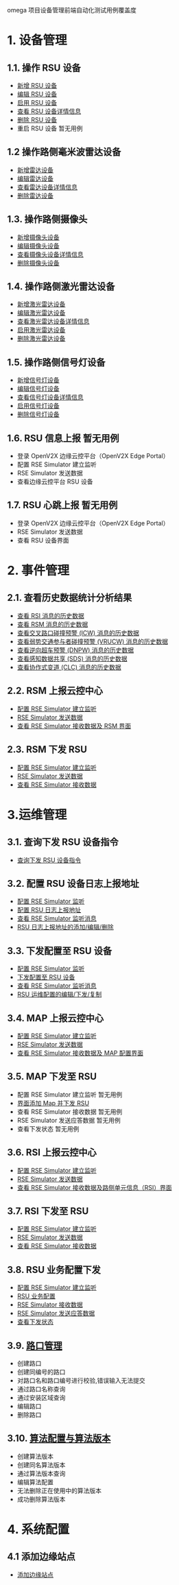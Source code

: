 omega 项目设备管理前端自动化测试用例覆盖度

# 1. 设备管理

## 1.1. 操作 RSU 设备

- [新增 RSU 设备](./pages/device/Rsu.spec.ts)
- [编辑 RSU 设备](./pages/device/Rsu.spec.ts)
- [启用 RSU 设备](./pages/device/Rsu.spec.ts)
- [查看 RSU 设备详情信息](./pages/device/Rsu.spec.ts)
- [删除 RSU 设备](./pages/device/Rsu.spec.ts)
- 重启 RSU 设备 暂无用例

## 1.2 操作路侧毫米波雷达设备

- [新增雷达设备](./pages/device/Ladar.spec.ts)
- [编辑雷达设备](./pages/device/Ladar.spec.ts)
- [查看雷达设备详情信息](./pages/device/Ladar.spec.ts)
- [删除雷达设备](./pages/device/Ladar.spec.ts)

## 1.3. 操作路侧摄像头

- [新增摄像头设备](./pages/device/Camera.spec.ts)
- [编辑摄像头设备](./pages/device/Camera.spec.ts)
- [查看摄像头设备详情信息](./pages/device/Camera.spec.ts)
- [删除摄像头设备](./pages/device/Camera.spec.ts)

## 1.4. 操作路侧激光雷达设备

- [新增激光雷达设备](./pages/device/Lidar.spec.ts)
- [编辑激光雷达设备](./pages/device/Lidar.spec.ts)
- [查看激光雷达设备详情信息](./pages/device/Lidar.spec.ts)
- [启用激光雷达设备](./pages/device/Lidar.spec.ts)
- [删除激光雷达设备](./pages/device/Lidar.spec.ts)

## 1.5. 操作路侧信号灯设备

- [新增信号灯设备](./pages/device/Spat.spec.ts)
- [编辑信号灯设备](./pages/device/Spat.spec.ts)
- [查看信号灯设备详情信息](./pages/device/Spat.spec.ts)
- [启用信号灯设备](./pages/device/Spat.spec.ts)
- [删除信号灯设备](./pages/device/Spat.spec.ts)

## 1.6. RSU 信息上报 暂无用例

- 登录 OpenV2X 边缘云控平台（OpenV2X Edge Portal）
- 配置 RSE Simulator 建立监听
- RSE Simulator 发送数据
- 查看边缘云控平台 RSU 设备

## 1.7. RSU 心跳上报 暂无用例

- 登录 OpenV2X 边缘云控平台（OpenV2X Edge Portal）
- RSE Simulator 发送数据
- 查看 RSU 设备界面

# 2. 事件管理

## 2.1. 查看历史数据统计分析结果

- [查看 RSI 消息的历史数据](./pages/event/Rsi.spec.ts)
- [查看 RSM 消息的历史数据](./pages/event/Rsm.spec.ts)
- [查看交叉路口碰撞预警 (ICW) 消息的历史数据](./pages/event/Icw.spec.ts)
- [查看弱势交通参与者碰撞预警 (VRUCW) 消息的历史数据](./pages/event/Vrucw.spec.ts)
- [查看逆向超车预警 (DNPW) 消息的历史数据](./pages/event/Dnpw.spec.ts)
- [查看感知数据共享 (SDS) 消息的历史数据](./pages/event/Sds.spec.ts)
- [查看协作式变道 (CLC) 消息的历史数据](./pages/event/Clc.spec.ts)

## 2.2. RSM 上报云控中心

- [配置 RSE Simulator 建立监听](./pages/event/Rsm.spec.ts)
- [RSE Simulator 发送数据](./pages/event/Rsm.spec.ts)
- [查看 RSE Simulator 接收数据及 RSM 界面](./pages/event/Rsm.spec.ts)

## 2.3. RSM 下发 RSU

- [配置 RSE Simulator 建立监听](./pages/road_simulator/RsmDownToRsu.spec.ts)
- [RSE Simulator 发送数据](./pages/road_simulator/RsmDownToRsu.spec.ts)
- [查看 RSE Simulator 接收数据](./pages/road_simulator/RsmDownToRsu.spec.ts)

# 3.运维管理

## 3.1. 查询下发 RSU 设备指令

- [查询下发 RSU 设备指令](./pages/maintenance/Query.spec.ts)

## 3.2. 配置 RSU 设备日志上报地址

- [配置 RSE Simulator 监听](./pages/road_simulator/RsuLogUp.spec.ts)
- [配置 RSU 日志上报地址](./pages/road_simulator/RsuLogUp.spec.ts)
- [查看 RSE Simulator 监听消息](./pages/road_simulator/RsuLogUp.spec.ts)
- [RSU 日志上报地址的添加/编辑/删除](./pages/maintenance/Log.spec.ts)

## 3.3. 下发配置至 RSU 设备

- [配置 RSE Simulator 监听](./pages/road_simulator/RsumaintDown.spec.ts)
- [下发配置至 RSU 设备](./pages/road_simulator/RsumaintDown.spec.ts)
- [查看 RSE Simulator 监听消息](./pages/road_simulator/RsumaintDown.spec.ts)
- [RSU 运维配置的编辑/下发/复制](./pages/maintenance/Maintenance.spec.ts)

## 3.4. MAP 上报云控中心

- [配置 RSE Simulator 建立监听](./pages/road_simulator/RsuMapUp.spec.ts)
- [RSE Simulator 发送数据](./pages/road_simulator/RsuMapUp.spec.ts)
- [查看 RSE Simulator 接收数据及 MAP 配置界面](./pages/road_simulator/RsuMapUp.spec.ts)

## 3.5. MAP 下发至 RSU

- 配置 RSE Simulator 建立监听 暂无用例
- [界面添加 Map 并下发 RSU](./pages/maintenance/Map.spec.ts)
- 查看 RSE Simulator 接收数据 暂无用例
- RSE Simulator 发送应答数据 暂无用例
- 查看下发状态 暂无用例

## 3.6. RSI 上报云控中心

- [配置 RSE Simulator 建立监听](./pages/event/Rsi.spec.ts)
- [RSE Simulator 发送数据](./pages/event/Rsi.spec.ts)
- [查看 RSE Simulator 接收数据及路侧单元信息（RSI）界面](./pages/event/Rsi.spec.ts)

## 3.7. RSI 下发至 RSU

- [配置 RSE Simulator 建立监听](./pages/road_simulator/RsuRsiDown.spec.ts)
- [RSE Simulator 发送数据](./pages/road_simulator/RsuRsiDown.spec.ts)
- [查看 RSE Simulator 接收数据](./pages/road_simulator/RsuRsiDown.spec.ts)

## 3.8. RSU 业务配置下发

- [配置 RSE Simulator 建立监听](./pages/maintenance/Business.spec.ts)
- [RSU 业务配置](./pages/maintenance/Business.spec.ts)
- [RSE Simulator 接收数据](./pages/maintenance/Business.spec.ts)
- [RSE Simulator 发送应答数据](./pages/maintenance/Business.spec.ts)
- [查看下发状态](./pages/maintenance/Business.spec.ts)

## 3.9. [路口管理](./pages/maintenance/crossing.spec.ts)

- 创建路口
- 创建同编号的路口
- 对路口名和路口编号进行校验,错误输入无法提交
- 通过路口名称查询
- 通过安装区域查询
- 编辑路口
- 删除路口

## 3.10. [算法配置与算法版本](./pages/maintenance/algorithm.spec.ts)

- 创建算法版本
- 创建同名算法版本
- 通过算法版本查询
- 编辑算法配置
- 无法删除正在使用中的算法版本
- 成功删除算法版本

# 4. 系统配置

## 4.1 添加边缘站点

- [添加边缘站点](./pages/system_site.spec.ts)
